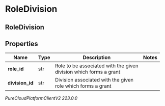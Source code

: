 # RoleDivision

## RoleDivision

## Properties

|Name | Type | Description | Notes|
|------------ | ------------- | ------------- | -------------|
| **role_id** | str | Role to be associated with the given division which forms a grant | |
| **division_id** | str | Division associated with the given role which forms a grant | |



_PureCloudPlatformClientV2 223.0.0_
